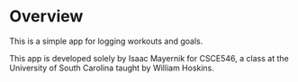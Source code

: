 # Overview
This is a simple app for logging workouts and goals.

This app is developed solely by Isaac Mayernik for CSCE546, a class at the University of South Carolina taught by William Hoskins.
